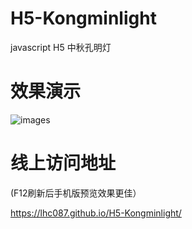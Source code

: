 # H5-Kongminlight
javascript H5 中秋孔明灯

# 效果演示
![images](https://github.com/LHC087/H5-Kongminlight/blob/master/image/sy/demo.gif)

# 线上访问地址

(F12刷新后手机版预览效果更佳）

https://lhc087.github.io/H5-Kongminlight/
